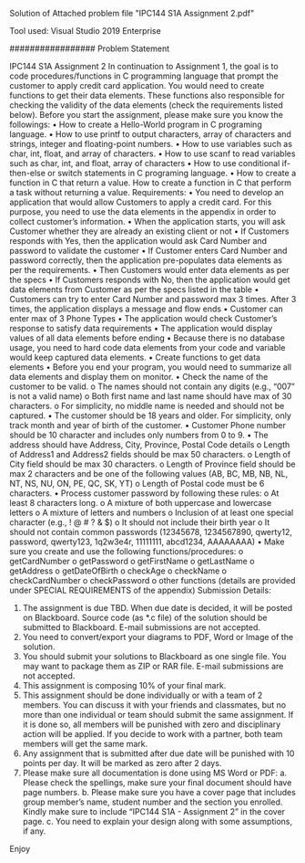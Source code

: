 Solution of Attached problem file "IPC144 S1A Assignment 2.pdf"

Tool used: Visual Studio 2019 Enterprise

#################
Problem Statement

IPC144 S1A Assignment 2
In continuation to Assignment 1, the goal is to code procedures/functions in C programming language that prompt the customer to apply credit card application. You would need to create functions to get their data elements. These functions also responsible for checking the validity of the data elements (check the requirements listed below). Before you start the assignment, please make sure you know the followings:
• How to create a Hello-World program in C programing language.
• How to use printf to output characters, array of characters and strings, integer and floating-point numbers.
• How to use variables such as char, int, float, and array of characters.
• How to use scanf to read variables such as char, int, and float, array of characters
• How to use conditional if-then-else or switch statements in C programing language.
• How to create a function in C that return a value. How to create a function in C that perform a task without returning a value.
Requirements:
• You need to develop an application that would allow Customers to apply a credit card. For this purpose, you need to use the data elements in the appendix in order to collect customer’s information.
• When the application starts, you will ask Customer whether they are already an existing client or not
• If Customers responds with Yes, then the application would ask Card Number and password to validate the customer
• If Customer enters Card Number and password correctly, then the application pre-populates data elements as per the requirements.
• Then Customers would enter data elements as per the specs
• If Customers responds with No, then the application would get data elements from Customer as per the specs listed in the table
• Customers can try to enter Card Number and password max 3 times. After 3 times, the application displays a message and flow ends
• Customer can enter max of 3 Phone Types
• The application would check Customer’s response to satisfy data requirements
• The application would display values of all data elements before ending
• Because there is no database usage, you need to hard code data elements from your code and variable would keep captured data elements.
• Create functions to get data elements
• Before you end your program, you would need to summarize all data elements and display them on monitor.
• Check the name of the customer to be valid.
o The names should not contain any digits (e.g., “007” is not a valid name)
o Both first name and last name should have max of 30 characters.
o For simplicity, no middle name is needed and should not be captured.
• The customer should be 18 years and older. For simplicity, only track month and year of birth of the customer.
• Customer Phone number should be 10 character and includes only numbers from 0 to 9.
• The address should have Address, City, Province, Postal Code details
o Length of Address1 and Address2 fields should be max 50 characters.
o Length of City field should be max 30 characters.
o Length of Province field should be max 2 characters and be one of the following values (AB, BC, MB, NB, NL, NT, NS, NU, ON, PE, QC, SK, YT)
o Length of Postal code must be 6 characters.
• Process customer password by following these rules:
o At least 8 characters long.
o A mixture of both uppercase and lowercase letters
o A mixture of letters and numbers
o Inclusion of at least one special character (e.g., ! @ # ? & $)
o It should not include their birth year
o It should not contain common passwords (12345678, 1234567890, qwerty12, password, qwerty123, 1q2w3e4r, 11111111, abcd1234, AAAAAAAA)
• Make sure you create and use the following functions/procedures:
o getCardNumber
o getPassword
o getFirstName
o getLastName
o getAddress
o getDateOfBirth
o checkAge
o checkName
o checkCardNumber
o checkPassword
o other functions (details are provided under SPECIAL REQUIREMENTS of the appendix)
Submission Details:
1. The assignment is due TBD. When due date is decided, it will be posted on Blackboard. Source code (as *.c file) of the solution should be submitted to Blackboard. E-mail submissions are not accepted.
2. You need to convert/export your diagrams to PDF, Word or Image of the solution.
3. You should submit your solutions to Blackboard as one single file. You may want to package them as ZIP or RAR file. E-mail submissions are not accepted.
4. This assignment is composing 10% of your final mark.
5. This assignment should be done individually or with a team of 2 members. You can discuss it with your friends and classmates, but no more than one individual or team should submit the same assignment. If it is done so, all members will be punished with zero and disciplinary action will be applied. If you decide to work with a partner, both team members will get the same mark.
6. Any assignment that is submitted after due date will be punished with 10 points per day. It will be marked as zero after 2 days.
7. Please make sure all documentation is done using MS Word or PDF:
a. Please check the spellings, make sure your final document should have page numbers.
b. Please make sure you have a cover page that includes group member’s name, student number and the section you enrolled. Kindly make sure to include “IPC144 S1A - Assignment 2” in the cover page.
c. You need to explain your design along with some assumptions, if any.


Enjoy
